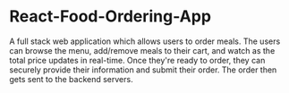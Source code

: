# React-Food-Ordering-App
A full stack web application which allows users to order meals. The users can browse the menu, add/remove meals to their cart, and watch as the total price updates in real-time. Once they're ready to order, they can securely provide their information and submit their order. The order then gets sent to the backend servers.
